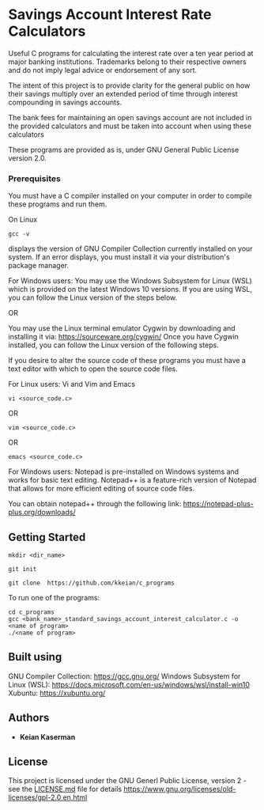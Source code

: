 # Savings Account Interest Rate Calculators

Useful C programs for calculating the interest rate over a ten year period at major banking institutions.
Trademarks belong to their respective owners and do not imply legal advice or endorsement of any sort.

The intent of this project is to provide clarity for the general public on how their savings multiply over
an extended period of time through interest compounding in savings accounts.

The bank fees for maintaining an open savings account are not included in the provided calculators
and must be taken into account when using these calculators

These programs are provided as is, under GNU General Public License version 2.0.

### Prerequisites

You must have a C compiler installed on your computer in order to compile these programs and run them.

On Linux
```
gcc -v
```
displays the version of GNU Compiler Collection currently installed on your system.
If an error displays, you must install it via your distribution's package manager.

For Windows users:
You may use the Windows Subsystem for Linux (WSL) which is provided on the latest Windows 10 versions.
If you are using WSL, you can follow the Linux version of the steps below.

OR

You may use the Linux terminal emulator Cygwin by downloading and installing it
via: https://sourceware.org/cygwin/
Once you have Cygwin installed, you can follow the Linux version of the following steps.

If you desire to alter the source code of these programs you must have a text editor with which to open
the source code files.

For Linux users:
Vi and Vim  and Emacs

```
vi <source_code.c>
```
OR
```
vim <source_code.c>
```
OR
```
emacs <source_code.c>
```

For Windows users:
Notepad is pre-installed on Windows systems and works for basic text editing.
Notepad++ is a feature-rich version of Notepad that allows for more efficient editing of source code files.

You can obtain notepad++ through the following link: https://notepad-plus-plus.org/downloads/

## Getting Started

```
mkdir <dir_name>
```

```
git init
```

```
git clone  https://github.com/kkeian/c_programs
```

To run one of the programs:
```
cd c_programs
gcc <bank_name>_standard_savings_account_interest_calculator.c -o <name of program>
./<name of program>
```


## Built using

GNU Compiler Collection: https://gcc.gnu.org/
Windows Subsystem for Linux (WSL): https://docs.microsoft.com/en-us/windows/wsl/install-win10
Xubuntu: https://xubuntu.org/

## Authors

* **Keian Kaserman**

## License

This project is licensed under the GNU Generl Public License, version 2 - see the [LICENSE.md](LICENSE.md) file for details
https://www.gnu.org/licenses/old-licenses/gpl-2.0.en.html
